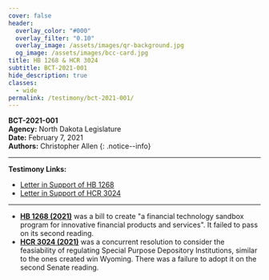 ```yaml
---
cover: false
header:
  overlay_color: "#000"
  overlay_filter: "0.10"
  overlay_image: /assets/images/qr-background.jpg
  og_image: /assets/images/bcc-card.jpg
title: HB 1268 & HCR 3024
subtitle: BCT-2021-001
hide_description: true
classes:
  - wide
permalink: /testimony/bct-2021-001/
---
```


**BCT-2021-001**<br>
**Agency:** North Dakota Legislature<br>
**Date:** February 7, 2021<br>
**Authors:** Christopher Allen
{: .notice--info}

---

**Testimony Links:**
  * [Letter in Support of HB 1268](https://github.com/BlockchainCommons/law-and-advocacy/blob/master/assets/pdfs/2021-nd-2.pdf)
  * [Letter in Support of HCR 3024](https://github.com/BlockchainCommons/law-and-advocacy/blob/master/assets/pdfs/2021-nd-1.pdf)

---

* [**HB 1268 (2021)**](https://legiscan.com/ND/bill/1268/2021) was a bill to create "a financial technology sandbox program for innovative financial products and services". It failed to pass on its second reading.
* [**HCR 3024 (2021)**](https://legiscan.com/ND/bill/3024/2021) was a concurrent resolution to consider the feasiability of regulating Special Purpose Depository Institutions, similar to the ones created win Wyoming. There was a failure to adopt it on the second Senate reading.

